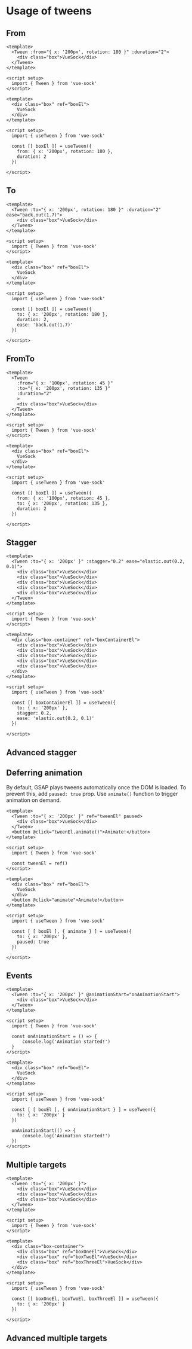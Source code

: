 # Usage of tweens

## From
<CodeGroup>
  <CodeGroupItem title="Component API">

```vue
<template>
  <Tween :from="{ x: '200px', rotation: 180 }" :duration="2">
    <div class="box">VueSock</div>
  </Tween>
</template>

<script setup>
  import { Tween } from 'vue-sock'
</script>
```

  </CodeGroupItem>
    <CodeGroupItem title="Composition API">

```vue
<template>
  <div class="box" ref="boxEl">
    VueSock
  </div>
</template>

<script setup>
  import { useTween } from 'vue-sock'

  const [[ boxEl ]] = useTween({ 
    from: { x: '200px', rotation: 180 }, 
    duration: 2
  })

</script>
```

  </CodeGroupItem>
</CodeGroup>

## To
<CodeGroup>
  <CodeGroupItem title="Component API">

```vue
<template>
  <Tween :to="{ x: '200px', rotation: 180 }" :duration="2" ease="back.out(1.7)">
    <div class="box">VueSock</div>
  </Tween>
</template>

<script setup>
  import { Tween } from 'vue-sock'
</script>
```

  </CodeGroupItem>
    <CodeGroupItem title="Composition API">

```vue
<template>
  <div class="box" ref="boxEl">
    VueSock
  </div>
</template>

<script setup>
  import { useTween } from 'vue-sock'

  const [[ boxEl ]] = useTween({ 
    to: { x: '200px', rotation: 180 }, 
    duration: 2,
    ease: 'back.out(1.7)'
  })

</script>
```

  </CodeGroupItem>
</CodeGroup>

## FromTo
<CodeGroup>
  <CodeGroupItem title="Component API">

```vue
<template>
  <Tween 
    :from="{ x: '100px', rotation: 45 }" 
    :to="{ x: '200px', rotation: 135 }"
    :duration="2"
    >
    <div class="box">VueSock</div>
  </Tween>
</template>

<script setup>
  import { Tween } from 'vue-sock'
</script>
```

  </CodeGroupItem>
    <CodeGroupItem title="Composition API">

```vue
<template>
  <div class="box" ref="boxEl">
    VueSock
  </div>
</template>

<script setup>
  import { useTween } from 'vue-sock'

  const [[ boxEl ]] = useTween({ 
    from: { x: '100px', rotation: 45 }, 
    to: { x: '200px', rotation: 135 }, 
    duration: 2
  })

</script>
```

  </CodeGroupItem>
</CodeGroup>

## Stagger
<CodeGroup>
  <CodeGroupItem title="Component API">

```vue
<template>
  <Tween :to="{ x: '200px' }" :stagger="0.2" ease="elastic.out(0.2, 0.1)">
    <div class="box">VueSock</div>
    <div class="box">VueSock</div>
    <div class="box">VueSock</div>
    <div class="box">VueSock</div>
    <div class="box">VueSock</div>
  </Tween>
</template>

<script setup>
  import { Tween } from 'vue-sock'
</script>
```

  </CodeGroupItem>
    <CodeGroupItem title="Composition API">

```vue
<template>
  <div class="box-container" ref="boxContainerEl">
    <div class="box">VueSock</div>
    <div class="box">VueSock</div>
    <div class="box">VueSock</div>
    <div class="box">VueSock</div>
    <div class="box">VueSock</div>
  </div>
</template>

<script setup>
  import { useTween } from 'vue-sock'

  const [[ boxContainerEl ]] = useTween({ 
    to: { x: '200px' }, 
    stagger: 0.2,
    ease: 'elastic.out(0.2, 0.1)'
  })

</script>
```

  </CodeGroupItem>
</CodeGroup>

## Advanced stagger

## Deferring animation
By default, GSAP plays tweens automatically once the DOM is loaded. To prevent this, add `paused: true` prop. Use `animate()` function to trigger animation on demand.
<CodeGroup>
  <CodeGroupItem title="Component API">

```vue
<template>
  <Tween :to="{ x: '200px' }" ref="tweenEl" paused>
    <div class="box">VueSock</div>
  </Tween>
  <button @click="tweenEl.animate()">Animate!</button>
</template>

<script setup>
  import { Tween } from 'vue-sock'

  const tweenEl = ref()
</script>
```

  </CodeGroupItem>
    <CodeGroupItem title="Composition API">

```vue
<template>
  <div class="box" ref="boxEl">
    VueSock
  </div>
  <button @click="animate">Animate!</button>
</template>

<script setup>
  import { useTween } from 'vue-sock'

  const [ [ boxEl ], { animate } ] = useTween({ 
    to: { x: '200px' },
    paused: true
  })

</script>
```

  </CodeGroupItem>
</CodeGroup>

## Events
<CodeGroup>
  <CodeGroupItem title="Component API">

```vue
<template>
  <Tween :to="{ x: '200px' }" @animationStart="onAnimationStart">
    <div class="box">VueSock</div>
  </Tween>
</template>

<script setup>
  import { Tween } from 'vue-sock'

  const onAnimationStart = () => {
      console.log('Animation started!')
  }
</script>
```

  </CodeGroupItem>
    <CodeGroupItem title="Composition API">

```vue
<template>
  <div class="box" ref="boxEl">
    VueSock
  </div>
</template>

<script setup>
  import { useTween } from 'vue-sock'

  const [ [ boxEl ], { onAnimationStart } ] = useTween({ 
    to: { x: '200px' }
  })

  onAnimationStart(() => {
      console.log('Animation started!')
  })
</script>
```

  </CodeGroupItem>
</CodeGroup>

## Multiple targets
<CodeGroup>
  <CodeGroupItem title="Component API">

```vue
<template>
  <Tween :to="{ x: '200px' }">
    <div class="box">VueSock</div>
    <div class="box">VueSock</div>
    <div class="box">VueSock</div>
  </Tween>
</template>

<script setup>
  import { Tween } from 'vue-sock'
</script>
```

  </CodeGroupItem>
    <CodeGroupItem title="Composition API">

```vue
<template>
  <div class="box-container">
    <div class="box" ref="boxOneEl">VueSock</div>
    <div class="box" ref="boxTwoEl">VueSock</div>
    <div class="box" ref="boxThreeEl">VueSock</div>
  </div>
</template>

<script setup>
  import { useTween } from 'vue-sock'

  const [[ boxOneEl, boxTwoEl, boxThreeEl ]] = useTween({ 
    to: { x: '200px' }
  })

</script>
```

  </CodeGroupItem>
</CodeGroup>

## Advanced multiple targets